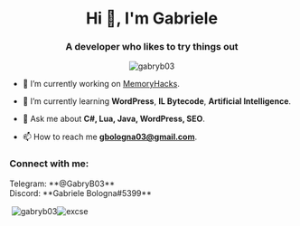 <h1 align="center">Hi 👋, I'm Gabriele</h1>
<h3 align="center">A developer who likes to try things out</h3>

<p align="center"> <img src="https://komarev.com/ghpvc/?username=gabryb03&label=Views&color=fb8c00&style=flat-square" alt="gabryb03" /> </p>

- 🔭 I’m currently working on [MemoryHacks](https://github.com/GabryB03/MemoryHacks/).

- 🌱 I’m currently learning **WordPress**, **IL Bytecode**, **Artificial Intelligence**.

- 💬 Ask me about **C#, Lua, Java, WordPress, SEO**.

- 📫 How to reach me **gbologna03@gmail.com**.

<h3 align="left">Connect with me:</h3>
<p align="left">
  Telegram: **@GabryB03**<br />
  Discord: **Gabriele Bologna#5399**
</p

<p align="center">&nbsp;<img align="center" src="https://github-readme-stats.vercel.app/api?username=gabryb03&show_icons=true&theme=dracula&title_color=fb8c00&text_color=000000&bg_color=ffffff&locale=en" alt="gabryb03" /><img align="center" src="https://github-readme-streak-stats.herokuapp.com/?user=excse&theme=default" alt="excse" /></p>
